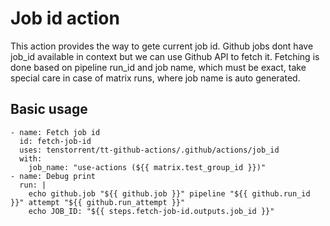 # Job id action

This action provides the way to gete current job id.
Github jobs dont have job_id available in context but we can use Github API to fetch it.
Fetching is done based on pipeline run_id and job name, which must be exact, take special care in case of matrix runs, where job name is auto generated.


## Basic usage

```
- name: Fetch job id
  id: fetch-job-id
  uses: tenstorrent/tt-github-actions/.github/actions/job_id
  with:
    job_name: "use-actions (${{ matrix.test_group_id }})"
- name: Debug print
  run: |
    echo github.job "${{ github.job }}" pipeline "${{ github.run_id }}" attempt "${{ github.run_attempt }}"
    echo JOB_ID: "${{ steps.fetch-job-id.outputs.job_id }}"
```
